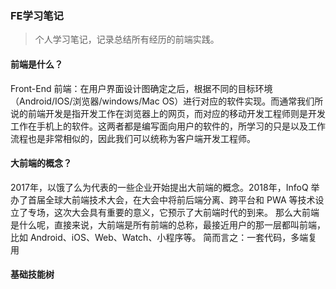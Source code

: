 ### FE学习笔记

> 个人学习笔记，记录总结所有经历的前端实践。

#### 前端是什么？

Front-End 前端：在用户界面设计图确定之后，根据不同的目标环境（Android/IOS/浏览器/windows/Mac OS）进行对应的软件实现。而通常我们所说的前端开发是指开发工作在浏览器上的网页，而对应的移动开发工程师则是开发工作在手机上的软件。这两者都是编写面向用户的软件的，所学习的只是以及工作流程也是非常相似的，因此我们可以统称为客户端开发工程师。

#### 大前端的概念？

2017年，以饿了么为代表的一些企业开始提出大前端的概念。2018年，InfoQ 举办了首届全球大前端技术大会，在大会中将前后端分离、跨平台和 PWA 等技术设立了专场，这次大会具有重要的意义，它预示了大前端时代的到来。
那么大前端是什么呢，直接来说，大前端是所有前端的总称，最接近用户的那一层都叫前端，比如 Android、iOS、Web、Watch、小程序等。
简而言之：一套代码，多端复用


#### 基础技能树

